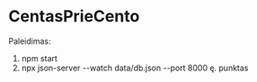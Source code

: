 # CentasPrieCento

Paleidimas:
1. npm start
2. npx json-server --watch data/db.json --port 8000
ę. punktas
